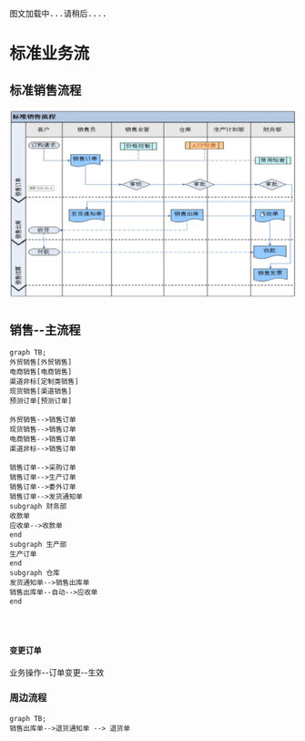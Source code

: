 
<pre>图文加载中...请稍后....</pre>
<script onload="document.querySelector('main > pre').remove();"  type="text/javascript" src="https://cdnjs.cloudflare.com/ajax/libs/mermaid/9.4.3/mermaid.min.js"></script>


# 标准业务流

## 标准销售流程

![](./iamge/销售标准流程.png)



# 



## 销售--主流程

```mermaid
graph TB;
外贸销售[外贸销售]
电商销售[电商销售]
渠道非标[定制类销售]
现货销售[渠道销售]
预测订单[预测订单]

外贸销售-->销售订单
现货销售-->销售订单
电商销售-->销售订单
渠道非标-->销售订单

销售订单-->采购订单
销售订单-->生产订单
销售订单-->委外订单
销售订单-->发货通知单
subgraph 财务部
收款单
应收单-->收款单
end
subgraph 生产部
生产订单
end
subgraph 仓库
发货通知单-->销售出库单 
销售出库单--自动-->应收单
end


 
```

#### 变更订单

业务操作--订单变更--生效

### 周边流程

```mermaid
graph TB;
销售出库单-->退货通知单 --> 退货单
```









 





<script>
console.log('显示图表') 
mermaid.init({ noteMargin: 10 }, '.language-mermaid');
</script>




